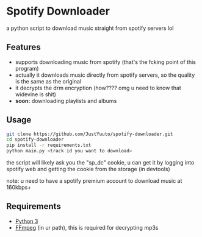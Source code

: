 # Spotify Downloader

a python script to download music straight from spotify servers lol

## Features

- supports downloading music from spotify (that's the fcking point of this program)
- actually it downloads music directly from spotify servers, so the quality is the same as the original
- it decrypts the drm encryption (how???? omg u need to know that widevine is shit)
- **soon:** downloading playlists and albums

## Usage

```bash
git clone https://github.com/JustYuuto/spotify-downloader.git
cd spotify-downloader
pip install -r requirements.txt
python main.py <track id you want to download>
```

the script will likely ask you the "sp_dc" cookie, u can get it by logging into spotify web and getting the cookie from the storage (in devtools)

note: u need to have a spotify premium account to download music at 160kbps+

## Requirements

- [Python 3](https://www.python.org/downloads/)
- [FFmpeg](https://www.ffmpeg.org/download.html) (in ur path), this is required for decrypting mp3s